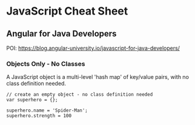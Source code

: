# JavaScript Cheat Sheet

## Angular for Java Developers

POI: https://blog.angular-university.io/javascript-for-java-developers/

### Objects Only - No Classes

A JavaScript object is a multi-level 'hash map' of key/value pairs, with no class definition needed.

    // create an empty object - no class definition needed
    var superhero = {};

    superhero.name = 'Spider-Man';
    superhero.strength = 100